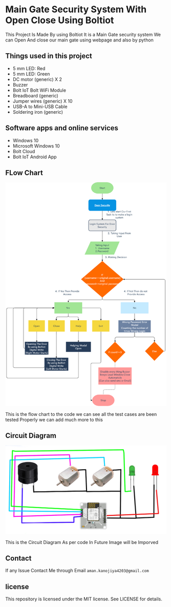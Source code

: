 
 # Main Gate Security System With Open Close Using Boltiot 

<p>This Project Is Made By using Boltiot It is a Main Gate security system We can Open And close our main gate using webpage and also by python</p>

## Things used in this project
- 5 mm LED: Red
- 5 mm LED: Green
- DC motor (generic) X 2
- Buzzer
- Bolt IoT Bolt WiFi Module
- Breadboard (generic)
- Jumper wires (generic) X 10
- USB-A to Mini-USB Cable
- Soldering iron (generic)

## Software apps and online services
- Windows 10	
- Microsoft Windows 10
- Bolt Cloud	
- Bolt IoT Android App	

## FLow Chart

![Flow Chart](https://github.com/AMANKANOJIYA/Main-Door-Security/blob/master/content/chart.png)

This is the flow chart to the code we can see all the test cases are been tested Properly 
we can add much more to this 

## Circuit Diagram

![Circuit Diagram](https://github.com/AMANKANOJIYA/Main-Door-Security/blob/master/content/circuit.jpg)

This is the Circuit Diagram As per code In Future Image will be Imporved 

## Contact

If any Issue Contact Me through Email `aman.kanojiya4203@gmail.com`

## license

This repository is licensed under the MIT license.
See LICENSE for details.
